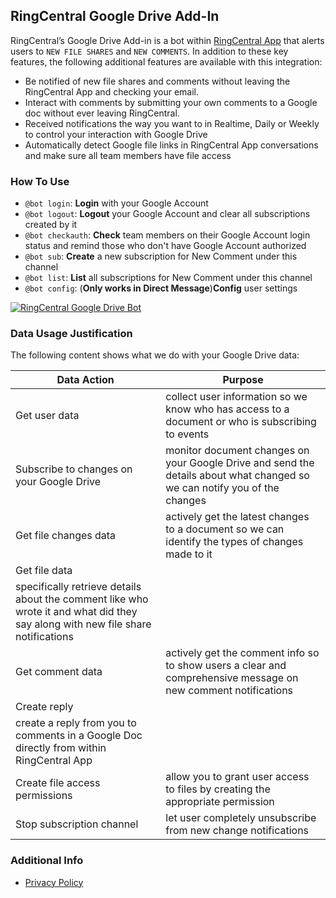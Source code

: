 ## RingCentral Google Drive Add-In

RingCentral’s Google Drive Add-in is a bot within [RingCentral App](https://www.ringcentral.com/apps/rc-app) that alerts users to `NEW FILE SHARES` and `NEW COMMENTS`.  In addition to these key features, the following additional features are available with this integration:
- Be notified of new file shares and comments without leaving the RingCentral App and checking your email. 
- Interact with comments by submitting your own comments to a Google doc without ever leaving RingCentral.
- Received notifications the way you want to in Realtime, Daily or Weekly to control your interaction with Google Drive
- Automatically detect Google file links in RingCentral App conversations and make sure all team members have file access

### How To Use

- `@bot login`: **Login** with your Google Account
- `@bot logout`: **Logout** your Google Account and clear all subscriptions created by it
- `@bot checkauth`: **Check** team members on their Google Account login status and remind those who don't have Google Account authorized
- `@bot sub`: **Create** a new subscription for New Comment under this channel
- `@bot list`: **List** all subscriptions for New Comment under this channel
- `@bot config`: (**Only works in Direct Message**)**Config** user settings

[![RingCentral Google Drive Bot](https://res.cloudinary.com/marcomontalbano/image/upload/v1648875992/video_to_markdown/images/youtube--_Xa2__K3Jaw-c05b58ac6eb4c4700831b2b3070cd403.jpg)](https://youtu.be/_Xa2__K3Jaw "RingCentral Google Drive Bot")

### Data Usage Justification

The following content shows what we do with your Google Drive data:

| Data Action                               	| Purpose                                                                                                                 	|
|-------------------------------------------	|-------------------------------------------------------------------------------------------------------------------------	|
| Get user data                             	| collect user information so we know who has access to a document or who is subscribing to events                                         	|
| Subscribe to changes on your Google Drive 	| monitor document changes on your Google Drive and send the details about what changed so we can notify you of the changes        	|
| Get file changes data                     	| actively get the latest changes to a document so we can identify the types of changes made to it                                                           	|
| Get file data                             	| 
specifically retrieve details about the comment like who wrote it and what did they say along with new file share notifications 	|
| Get comment data                          	| actively get the comment info so to show users a clear and comprehensive message on new comment notifications                      	|
| Create reply                              	| 
create a reply from you to comments in a Google Doc directly from within RingCentral App          	|
| Create file access permissions            	| allow you to grant user access to files by creating the appropriate permission                                                                     	|
| Stop subscription channel                 	| let user completely unsubscribe from new change notifications                                                           	|

### Additional Info
- [Privacy Policy](https://www.ringcentral.com/legal/privacy-notice.html)
